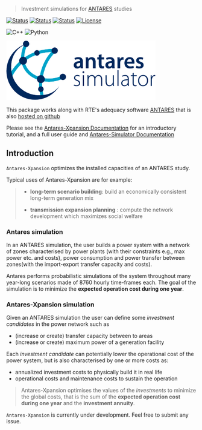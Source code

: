 > Investment simulations for [ANTARES][antareswebsite] studies

[![Status][ubuntu_system_svg]][ubuntu_system_link]  [![Status][windows_vcpkg_svg]][windows_vcpkg_link] [![Status][centos_system_svg]][centos_system_link] [![License](https://img.shields.io/badge/License-Apache%202.0-blue.svg)](https://opensource.org/licenses/Apache-2.0)

![C++](https://img.shields.io/badge/c++-%2300599C.svg?style=for-the-badge&logo=c%2B%2B&logoColor=white) ![Python](https://img.shields.io/badge/python-3670A0?style=for-the-badge&logo=python&logoColor=ffdd54)

![antares logo](assets/antares.png)

This package works along with RTE's adequacy software [ANTARES][antareswebsite] that is also [hosted on github][antares-github]

Please see the [Antares-Xpansion Documentation][readthedocs] for an introductory tutorial,
and a full user guide and [Antares-Simulator Documentation][readthedocs-antares]

## Introduction

`Antares-Xpansion` optimizes the installed capacities of an ANTARES study.

Typical uses of Antares-Xpansion are for example:

> - **long-term scenario building**: build an economically consistent long-term generation mix
>
> - **transmission expansion planning** : compute the network development which maximizes social welfare


### Antares simulation

In an ANTARES simulation, the user builds a power system with a network of zones
characterised by power plants (with their constraints e.g., max power etc. and costs),
power consumption and power transfer between zones(with the import-export transfer capacity and costs).

Antares performs probabilistic simulations of the system
throughout many year-long scenarios made of 8760 hourly
time-frames each.
The goal of the simulation is to minimize the
**expected operation cost during one year**.

### Antares-Xpansion simulation
Given an ANTARES simulation the user can define some
_investment candidates_ in the power network such as
- (increase or create) transfer capacity between to areas
- (increase or create) maximum power of a generation facility

Each _investment candidate_ can potentially lower the operational cost
of the power system, but is also characterised by one or more costs as:
- annualized investment costs to physically build it in real life
- operational costs and maintenance costs to sustain the operation

>Antares-Xpansion optimises the values of the _investments_
to minimize the global costs, that is the sum of the
**expected operation cost during one year**
and the **investment annuity**.

`Antares-Xpansion` is currently under development. Feel free to submit any issue.


[ubuntu_system_svg]: https://github.com/AntaresSimulatorTeam/antares-xpansion/workflows/Ubuntu%20CI%20(system%20libs)/badge.svg
[ubuntu_system_link]: https://github.com/AntaresSimulatorTeam/antares-xpansion/actions?query=workflow%3A"Ubuntu%20CI%20(system%20libs)"
[windows_vcpkg_svg]: https://github.com/AntaresSimulatorTeam/antares-xpansion/workflows/Windows%20CI%20(VCPKG)/badge.svg
[windows_vcpkg_link]: https://github.com/AntaresSimulatorTeam/antares-xpansion/actions?query=workflow%3A"Windows%20CI%20(VCPKG)"
[centos_system_svg]: https://github.com/AntaresSimulatorTeam/antares-xpansion/workflows/Centos7%20CI%20(system%20libs)/badge.svg
[centos_system_link]: https://github.com/AntaresSimulatorTeam/antares-xpansion/actions?query=workflow%3A"Centos7%20CI%20(system%20libs)"

[antares-github]: https://github.com/AntaresSimulatorTeam/Antares_Simulator
[readthedocs]: https://antares-xpansion.readthedocs.io/
[readthedocs-antares]: https://antares-doc.readthedocs.io/
[antareswebsite]: https://antares-simulator.org
